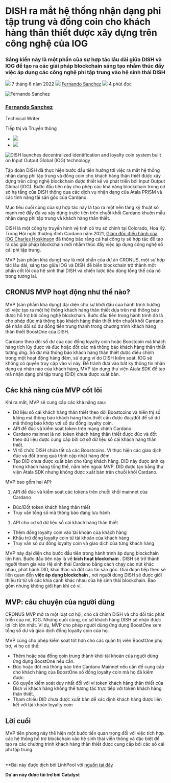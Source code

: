 # DISH ra mắt hệ thống nhận dạng phi tập trung và đồng coin cho khách hàng thân thiết được xây dựng trên công nghệ của IOG

### **Sáng kiến này là một phần của sự hợp tác lâu dài giữa DISH và IOG để tạo ra các giải pháp blockchain sáng tạo nhằm thúc đẩy việc áp dụng các công nghệ phi tập trung vào hệ sinh thái DISH**

![](img/2022-06-07-dish-launches-decentralized-identification-and-loyalty-coin-system-built-on-input-output-global-iog-technology.002.png) 7 tháng 6 năm 2022 ![](img/2022-06-07-dish-launches-decentralized-identification-and-loyalty-coin-system-built-on-input-output-global-iog-technology.002.png) [Fernando Sanchez](/en/blog/authors/fernando-sanchez/page-1/) ![](img/2022-06-07-dish-launches-decentralized-identification-and-loyalty-coin-system-built-on-input-output-global-iog-technology.003.png) 4 phút đọc

![Fernando Sanchez](img/2022-06-07-dish-launches-decentralized-identification-and-loyalty-coin-system-built-on-input-output-global-iog-technology.004.png)[](/en/blog/authors/fernando-sanchez/page-1/)

### [**Fernando Sanchez**](/en/blog/authors/fernando-sanchez/page-1/)

Technical Writer

Tiếp thị và Truyền thông

- ![](img/2022-06-07-dish-launches-decentralized-identification-and-loyalty-coin-system-built-on-input-output-global-iog-technology.005.png)[](mailto:fernando.sanchez@iohk.io "Email")
- ![](img/2022-06-07-dish-launches-decentralized-identification-and-loyalty-coin-system-built-on-input-output-global-iog-technology.006.png)[](https://www.linkedin.com/in/linkedinsanchezf/ "LinkedIn")

![DISH launches decentralized identification and loyalty coin system built on Input Output Global (IOG) technology](img/2022-06-07-dish-launches-decentralized-identification-and-loyalty-coin-system-built-on-input-output-global-iog-technology.007.jpeg)

Tập đoàn DISH đã thực hiện bước đầu tiên hướng tới việc ra mắt hệ thống nhận dạng phi tập trung và đồng coin cho khách hàng thân thiết được xây dựng trên công nghệ blockchain được thiết kế và phát triển bởi Input Output Global (IOG). Bước đầu tiên này cho phép các khả năng blockchain trong cơ sở hạ tầng của DISH thông qua các dịch vụ nhận dạng của Atala PRISM và các tính năng tài sản gốc của Cardano.

Mục tiêu cuối cùng của sự hợp tác này là tạo ra một nền tảng kỹ thuật số mạnh mẽ đầy đủ và xây dựng trước tiên trên chuỗi khối Cardano khuôn mẫu nhận dạng phi tập trung và khách hàng thân thiết.

DISH là một công ty truyền hình vệ tinh có trụ sở chính tại Colorado, Hoa Kỳ. Trong Hội nghị thượng đỉnh Cardano năm 2021, [Giám đốc điều hành của IOG Charles Hoskinson](https://youtu.be/MPobkiSbx5M)  đã thông báo rằng cả hai công ty sẽ hợp tác để tạo ra các giải pháp blockchain mới nhằm thúc đẩy việc áp dụng công nghệ sổ cái phi tập trung.

MVP (sản phẩm khả dụng) này là một phần của dự án CRONUS, một sự hợp tác lâu dài, sáng tạo giữa IOG và DISH để biến blockchain trở thành một phần cốt lõi của hệ sinh thái DISH và chiến lược tiêu dùng tổng thể của nó trong tương lai.

## **CRONUS MVP hoạt động như thế nào?**

MVP (sản phẩm khả dụng) đại diện cho sự khởi đầu của hành trình hướng tới việc tạo ra một hệ thống khách hàng thân thiết dựa trên mã thông báo được hỗ trợ bởi công nghệ blockchain. Bước đầu tiên trong hành trình đó là cho phép đúc mã thông báo khách hàng thân thiết trên chuỗi khối Cardano để nhân đôi số dư đồng tiền trung thành trong chương trình khách hàng thân thiết BoostOne của DISH.

Cardano theo dõi số dư của các đồng loyalty coin hoặc Boostcoin mà khách hàng tích lũy được và đúc hoặc đốt các mã thông báo khách hàng thân thiết tương ứng. Số dư mã thông báo khách hàng thân thiết được điều chỉnh trong một hoạt động hàng đêm, sử dụng ví do DISH kiểm soát. IOG sẽ không có quyền truy cập vào ví này. Để tránh đưa vào bất kỳ thông tin nhận dạng cá nhân nào của khách hàng, MVP tận dụng thư viện Atala SDK để tạo mã nhận dạng phi tập trung (DID) chưa được xuất bản.

## **Các khả năng của MVP cốt lõi**

Khi ra mắt, MVP sẽ cung cấp các khả năng sau:

- Dữ liệu sổ cái khách hàng thân thiết theo dõi Boostcoins và hiển thị số lượng mã thông báo khách hàng thân thiết cần được đúc/đốt để số dư mã thông báo khớp với số dư đồng loyalty coin.
- API để đúc và kiểm soát token trên mạng chính Cardano.
- Cardano mainnet là nơi token khách hàng thân thiết được đúc và đốt theo dữ liệu được cung cấp bởi cơ sở dữ liệu sổ cái khách hàng thân thiết.
- Ví tổ chức DISH chứa tất cả các Boostcoins. Ví thực hiện các giao dịch đúc và đốt trong quá trình cập nhật hàng đêm.
- Tạo DID chưa được xuất bản cho từng khách hàng. DID này được ánh xạ trong khách hàng tổng thể, nằm bên ngoài MVP. DID được tạo bằng thư viện Atala SDK nhưng không được xuất bản trên chuỗi khối Cardano.

MVP bao gồm hai API:

1. API để đúc và kiểm soát các tokens trên chuỗi khối mainnet của Cardano

- Đúc/Đốt token khách hàng thân thiết
- Truy vấn tổng số mã thông báo đang lưu hành

1. API cho cơ sở dữ liệu sổ cái khách hàng thân thiết

- Thêm đồng loyalty coin vào tài khoản của khách hàng
- Khấu trừ đồng loyalty coin từ tài khoản của khách hàng
- Truy vấn số dư đồng loyalty coin và giao dịch của từng khách hàng

MVP này đại diện cho bước đầu tiên trong hành trình áp dụng blockchain lớn hơn. Bước đầu tiên này là về **kích hoạt blockchain** . DISH sẽ trở thành người tham gia vào Hệ sinh thái Cardano bằng cách chạy các nút khác nhau, phát hành DID, khai thác và đốt các tài sản gốc. Giai đoạn tiếp theo sẽ liên quan đến **việc áp dụng blockchain** , nơi người dùng DISH sẽ được giới thiệu từ từ về các khía cạnh khác nhau của hệ sinh thái blockchain. Bao gồm nhưng không giới hạn khi có ví.

## **MVP: câu chuyện của người dùng**

CRONUS MVP mở ra một loạt cơ hội, cho cả chính DISH và cho đối tác phát triển của nó, IOG. Nhưng cuối cùng, cơ sở khách hàng DISH sẽ nhận được lợi ích lớn nhất. Ví dụ, MVP cho phép người dùng ứng dụng BoostOne xem tổng số dư và giao dịch đồng loyalty coin của họ.

MVP cũng cho phép kiểm soát tốt hơn cho các quản trị viên BoostOne phụ trợ, vì họ có thể:

- Thêm hoặc xóa đồng coin trung thành khỏi tài khoản của người dùng ứng dụng BoostOne nếu cần.
- Đúc hoặc đốt mã thông báo trên Cardano Mainnet nếu cần để cung cấp cho khách hàng của BoostOne số đồng loyalty coin mà họ đã kiếm được.
- Có quyền kiểm soát duy nhất đối với ví token khách hàng thân thiết của Dish vì khách hàng không thể tương tác trực tiếp với token khách hàng thân thiết.
- Tham chiếu DID chưa được xuất bản để xác định khách hàng được liên kết với tài khoản loyalty coin

## **Lời cuối**

MVP tiên phong này thể hiện một bước tiến quan trọng đối với việc tích hợp các hệ thống hỗ trợ blockchain vào hệ sinh thái viễn thông và đặc biệt để tạo ra các chương trình khách hàng thân thiết được cung cấp bởi các sổ cái phi tập trung.<br><br>

**Bài này được dịch bởi LinhPool với [nguồn tại đây]( https://iohk.io/en/blog/posts/2022/06/07/dish-launches-decentralized-identification-and-loyalty-coin-system-built-on-input-output-global-iog-technology/ )

**Dự án này được tài trợ bới Catalyst**
